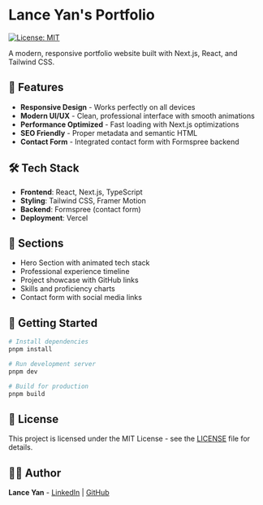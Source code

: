 # Lance Yan's Portfolio

[![License: MIT](https://img.shields.io/badge/License-MIT-yellow.svg)](https://opensource.org/licenses/MIT)

A modern, responsive portfolio website built with Next.js, React, and Tailwind CSS.

## 🚀 Features

- **Responsive Design** - Works perfectly on all devices
- **Modern UI/UX** - Clean, professional interface with smooth animations
- **Performance Optimized** - Fast loading with Next.js optimizations
- **SEO Friendly** - Proper metadata and semantic HTML
- **Contact Form** - Integrated contact form with Formspree backend

## 🛠️ Tech Stack

- **Frontend**: React, Next.js, TypeScript
- **Styling**: Tailwind CSS, Framer Motion
- **Backend**: Formspree (contact form)
- **Deployment**: Vercel

## 📱 Sections

- Hero Section with animated tech stack
- Professional experience timeline
- Project showcase with GitHub links
- Skills and proficiency charts
- Contact form with social media links

## 🚀 Getting Started

```bash
# Install dependencies
pnpm install

# Run development server
pnpm dev

# Build for production
pnpm build
```

## 📄 License

This project is licensed under the MIT License - see the [LICENSE](LICENSE) file for details.

## 👨‍💻 Author

**Lance Yan** - [LinkedIn](https://www.linkedin.com/in/lance-yan/) | [GitHub](https://github.com/lance116)